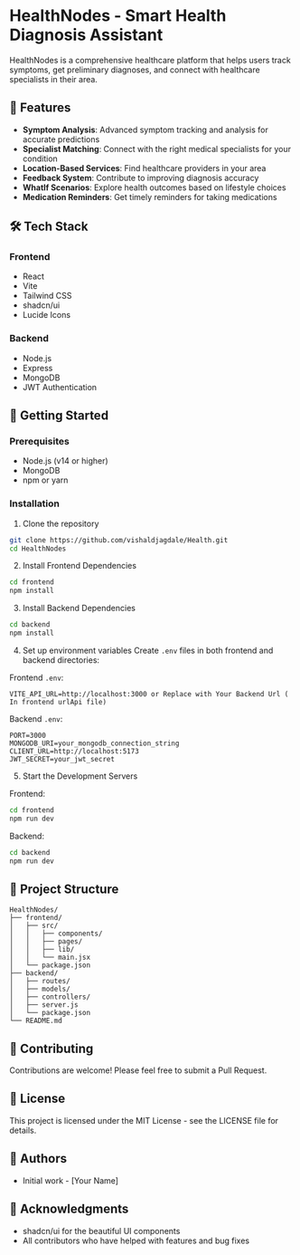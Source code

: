 # HealthNodes - Smart Health Diagnosis Assistant

HealthNodes is a comprehensive healthcare platform that helps users track symptoms, get preliminary diagnoses, and connect with healthcare specialists in their area.

## 🌟 Features

- **Symptom Analysis**: Advanced symptom tracking and analysis for accurate predictions
- **Specialist Matching**: Connect with the right medical specialists for your condition
- **Location-Based Services**: Find healthcare providers in your area
- **Feedback System**: Contribute to improving diagnosis accuracy
- **WhatIf Scenarios**: Explore health outcomes based on lifestyle choices
- **Medication Reminders**: Get timely reminders for taking medications

## 🛠️ Tech Stack

### Frontend

- React
- Vite
- Tailwind CSS
- shadcn/ui
- Lucide Icons

### Backend

- Node.js
- Express
- MongoDB
- JWT Authentication

## 🚀 Getting Started

### Prerequisites

- Node.js (v14 or higher)
- MongoDB
- npm or yarn

### Installation

1. Clone the repository

```bash
git clone https://github.com/vishaldjagdale/Health.git
cd HealthNodes
```

2. Install Frontend Dependencies

```bash
cd frontend
npm install
```

3. Install Backend Dependencies

```bash
cd backend
npm install
```

4. Set up environment variables
   Create `.env` files in both frontend and backend directories:

Frontend `.env`:

```
VITE_API_URL=http://localhost:3000 or Replace with Your Backend Url ( In frontend urlApi file)
```

Backend `.env`:

```
PORT=3000
MONGODB_URI=your_mongodb_connection_string
CLIENT_URL=http://localhost:5173
JWT_SECRET=your_jwt_secret
```

5. Start the Development Servers

Frontend:

```bash
cd frontend
npm run dev
```

Backend:

```bash
cd backend
npm run dev
```

## 📁 Project Structure

```
HealthNodes/
├── frontend/
│   ├── src/
│   │   ├── components/
│   │   ├── pages/
│   │   ├── lib/
│   │   └── main.jsx
│   └── package.json
├── backend/
│   ├── routes/
│   ├── models/
│   ├── controllers/
│   ├── server.js
│   └── package.json
└── README.md
```

## 🤝 Contributing

Contributions are welcome! Please feel free to submit a Pull Request.

## 📝 License

This project is licensed under the MIT License - see the LICENSE file for details.

## 👥 Authors

- Initial work - [Your Name]

## 🙏 Acknowledgments

- shadcn/ui for the beautiful UI components
- All contributors who have helped with features and bug fixes
